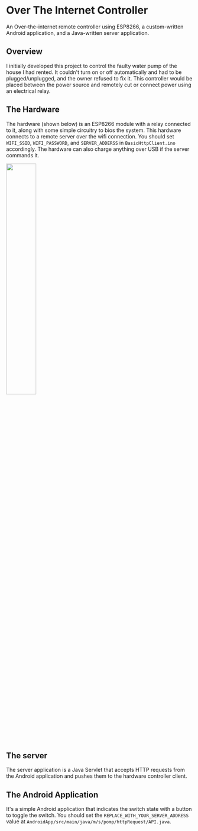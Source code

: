 # Over The Internet Controller
An Over-the-internet remote controller using ESP8266, a custom-written Android application, and a Java-written server application.

## Overview
I initially developed this project to control the faulty water pump of the house I had rented. It couldn't turn on or off automatically and had to be plugged/unplugged, and the owner refused to fix it.
This controller would be placed between the power source and remotely cut or connect power using an electrical relay.

## The Hardware
The hardware (shown below) is an ESP8266 module with a relay connected to it, along with some simple circuitry to bios the system.
This hardware connects to a remote server over the wifi connection.
You should set `WIFI_SSID`, `WIFI_PASSWORD`, and `SERVER_ADDERSS` in `BasicHttpClient.ino` accordingly.
The hardware can also charge anything over USB if the server commands it.

<img src="https://github.com/SamanMohseni/OverNetController/assets/51726090/ccb8bdd9-60d3-4f10-9e97-ddccafc09146" width=40% height=40%>

## The server
The server application is a Java Servlet that accepts HTTP requests from the Android application and pushes them to the hardware controller client.

## The Android Application
It's a simple Android application that indicates the switch state with a button to toggle the switch.
You should set the `REPLACE_WITH_YOUR_SERVER_ADDRESS` value at `AndroidApp/src/main/java/m/s/pomp/httpRequest/API.java`.
